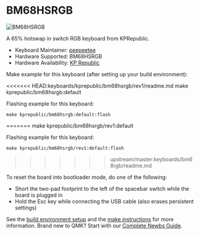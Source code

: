 # BM68HSRGB

![BM68HSRGB](https://i.imgur.com/uuYP8OIl.jpeg)

A 65% hotswap in switch RGB keyboard from KPRepublic.

* Keyboard Maintainer: [peepeetee](https://github.com/peepeetee)
* Hardware Supported: BM68HSRGB
* Hardware Availability: [KP Republic](https://kprepublic.com/products/bm68rgb-bm68-rgb-65-hot-swappable-custom-mechanical-keyboard-pcb-programmed-qmk-via-firmware-full-rgb-switch-underglow-type-c)

Make example for this keyboard (after setting up your build environment):

<<<<<<< HEAD:keyboards/kprepublic/bm68hsrgb/rev1/readme.md
    make kprepublic/bm68hsrgb:default

Flashing example for this keyboard:

    make kprepublic/bm68hsrgb:default:flash
=======
    make kprepublic/bm68hsrgb/rev1:default

Flashing example for this keyboard:

    make kprepublic/bm68hsrgb/rev1:default:flash
>>>>>>> upstream/master:keyboards/bm68rgb/readme.md

To reset the board into bootloader mode, do one of the following:

* Short the two-pad footprint to the left of the spacebar switch while the board is plugged in
* Hold the Esc key while connecting the USB cable (also erases persistent settings)

See the [build environment setup](https://docs.qmk.fm/#/getting_started_build_tools) and the [make instructions](https://docs.qmk.fm/#/getting_started_make_guide) for more information. Brand new to QMK? Start with our [Complete Newbs Guide](https://docs.qmk.fm/#/newbs).
